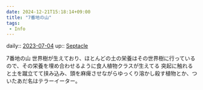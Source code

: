 ```yaml
---
date: 2024-12-21T15:18:14+09:00
title: "7番地の山"
tags:
 - Info
---
```


daily:: [2023-07-04](/Daily_Note/2023-07-04.md)
up:: [Septacle](../Bar/Novel/Nacaria/Septacle.md)

7番地の山
世界樹が生えており、ほとんどの土の栄養はその世界樹に行っているので、その栄養を埋め合わせるように食人植物クラスが生えてる
突起に触れると土を蹴立てて挟み込み、頭を麻痺させながらゆっくり溶かし殺す植物とか、ついたあだ名はテラーイーター。